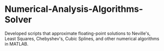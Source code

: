 # Numerical-Analysis-Algorithms-Solver
Developed scripts that approximate floating-point solutions to Neville's, Least Squares, Chebyshev's, Cubic Splines, and other numerical algorithms in MATLAB.
